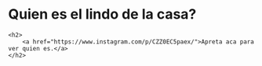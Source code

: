 <Html>
<head>
    <title>
        ¿quien es el lindo de la casa?
    </title>
</head>
<body>
    <h1>Quien es el lindo de la casa?</h1>
     
    <h2>
        <a href="https://www.instagram.com/p/CZZ0EC5paex/">Apreta aca para ver quien es.</a>
    </h2>


</body>
</Html>
